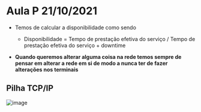 # Aula P 21/10/2021

- Temos de calcular a disponibilidade como sendo
  - Disponibilidade = Tempo de prestação efetiva do serviço / Tempo de prestação efetiva do serviço + downtime
  
- **Quando queremos alterar alguma coisa na rede temos sempre de pensar em alterar a rede em si de modo a nunca ter de fazer alterações nos terminais**

## Pilha TCP/IP

![image](https://user-images.githubusercontent.com/12052283/138961959-67217554-8972-4115-8002-87d55eeecc1c.png)
